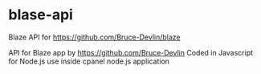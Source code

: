 # blase-api
Blaze API for https://github.com/Bruce-Devlin/blaze

API for Blaze app by https://github.com/Bruce-Devlin 
Coded in Javascript for Node.js use inside cpanel node.js application 
